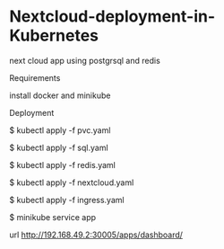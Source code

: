 # Nextcloud-deployment-in-Kubernetes
next cloud app using postgrsql and redis

Requirements

install docker and minikube 

Deployment

$ kubectl apply -f pvc.yaml

$ kubectl apply -f sql.yaml

$ kubectl apply -f redis.yaml

$ kubectl apply -f nextcloud.yaml


$ kubectl apply -f ingress.yaml

$ minikube service app

url
http://192.168.49.2:30005/apps/dashboard/
